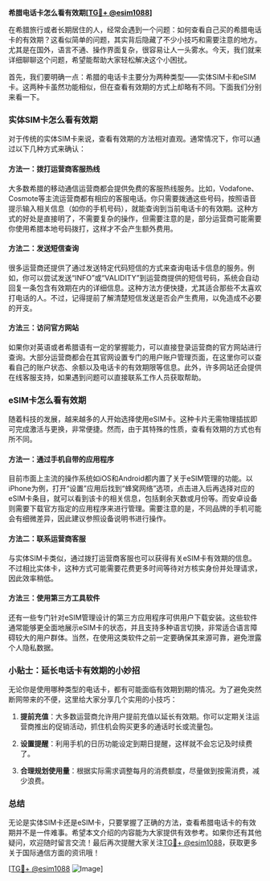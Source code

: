 **希腊电话卡怎么看有效期[[TG💪+ @esim1088](https://t.me/s/esim1088)]**

在希腊旅行或者长期居住的人，经常会遇到一个问题：如何查看自己买的希腊电话卡的有效期？这看似简单的问题，其实背后隐藏了不少小技巧和需要注意的地方。尤其是在国外，语言不通、操作界面复杂，很容易让人一头雾水。今天，我们就来详细聊聊这个问题，希望能帮助大家轻松解决这个小困扰。

首先，我们要明确一点：希腊的电话卡主要分为两种类型——实体SIM卡和eSIM卡。这两种卡虽然功能相似，但在查看有效期的方式上却略有不同。下面我们分别来看一下。

### 实体SIM卡怎么看有效期

对于传统的实体SIM卡来说，查看有效期的方法相对直观。通常情况下，你可以通过以下几种方式来确认：

#### 方法一：拨打运营商客服热线

大多数希腊的移动通信运营商都会提供免费的客服热线服务。比如，Vodafone、Cosmote等主流运营商都有相应的客服电话。你只需要拨通这些号码，按照语音提示输入相关信息（如你的手机号码），就能查询到当前电话卡的有效期。这种方式的好处是直接明了，不需要复杂的操作，但需要注意的是，部分运营商可能需要你使用希腊本地号码拨打，这样才不会产生额外费用。

#### 方法二：发送短信查询

很多运营商还提供了通过发送特定代码短信的方式来查询电话卡信息的服务。例如，你可以尝试发送“INFO”或“VALIDITY”到运营商提供的短信号码，系统会自动回复一条包含有效期在内的详细信息。这种方法方便快捷，尤其适合那些不太喜欢打电话的人。不过，记得提前了解清楚短信发送是否会产生费用，以免造成不必要的开支。

#### 方法三：访问官方网站

如果你对英语或者希腊语有一定的掌握能力，可以直接登录运营商的官方网站进行查询。大部分运营商都会在其官网设置专门的用户账户管理页面，在这里你可以查看自己的账户状态、余额以及电话卡的有效期限等信息。此外，许多网站还会提供在线客服支持，如果遇到问题可以直接联系工作人员获取帮助。

### eSIM卡怎么看有效期

随着科技的发展，越来越多的人开始选择使用eSIM卡。这种卡片无需物理插拔即可完成激活与更换，非常便捷。然而，由于其特殊的性质，查看有效期的方式也有所不同。

#### 方法一：通过手机自带的应用程序

目前市面上主流的操作系统如iOS和Android都内置了关于eSIM管理的功能。以iPhone为例，打开“设置”应用后找到“蜂窝网络”选项，点击进入后再选择对应的eSIM卡条目，就可以看到该卡的相关信息，包括剩余天数或月份等。而安卓设备则需要下载官方指定的应用程序来进行管理。需要注意的是，不同品牌的手机可能会有细微差异，因此建议参照设备说明书进行操作。

#### 方法二：联系运营商客服

与实体SIM卡类似，通过拨打运营商客服也可以获得有关eSIM卡有效期的信息。不过相比实体卡，这种方式可能需要花费更多时间等待对方核实身份并处理请求，因此效率稍低。

#### 方法三：使用第三方工具软件

还有一些专门针对eSIM管理设计的第三方应用程序可供用户下载安装。这些软件通常能够更全面地展示eSIM卡的状态，并且支持多种语言切换，非常适合语言障碍较大的用户群体。当然，在使用这类软件之前一定要确保其来源可靠，避免泄露个人隐私数据。

### 小贴士：延长电话卡有效期的小妙招

无论你是使用哪种类型的电话卡，都有可能面临有效期到期的情况。为了避免突然断网带来的不便，这里给大家分享几个实用的小技巧：

1. **提前充值**：大多数运营商允许用户提前充值以延长有效期。你可以定期关注运营商推出的促销活动，抓住机会购买更多的通话时长或流量包。
   
2. **设置提醒**：利用手机的日历功能设定到期日提醒，这样就不会忘记及时续费了。

3. **合理规划使用量**：根据实际需求调整每月的消费额度，尽量做到按需消费，减少浪费。

### 总结

无论是实体SIM卡还是eSIM卡，只要掌握了正确的方法，查看希腊电话卡的有效期并不是一件难事。希望本文介绍的内容能为大家提供有效参考。如果你还有其他疑问，欢迎随时留言交流！最后再次提醒大家关注[TG💪+ @esim1088](https://t.me/s/esim1088)，获取更多关于国际通信方面的资讯哦！

[[TG💪+ @esim1088](https://t.me/s/esim1088) ![Image](https://i.postimg.cc/4NQfJmqS/Snipaste-2025-05-13-00-14-12.png)]